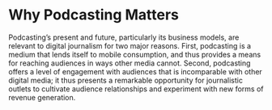 Why Podcasting Matters
 ======================
 
 Podcasting’s present and future, particularly its business models, are relevant to digital journalism for two major reasons. First, podcasting is a medium that lends itself to mobile consumption, and thus provides a means for reaching audiences in ways other media cannot. Second, podcasting offers a level of engagement with audiences that is incomparable with other digital media; it thus presents a remarkable opportunity for journalistic outlets to cultivate audience relationships and experiment with new forms of revenue generation. 

